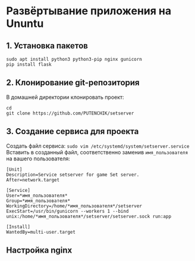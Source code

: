 # Развёртывание приложения на Ununtu

## 1. Установка пакетов
```
sudo apt install python3 python3-pip nginx gunicorn
pip install flask
```

## 2. Клонирование git-репозитория
В домашней директории клонировать проект:
```
cd
git clone https://github.com/PUTENCHIK/setserver
```

## 3. Создание сервиса для проекта
Создать файл сервиса:
` sudo vim /etc/systemd/system/setserver.service `
Вставить в созданный файл, соответственно заменив `имя_пользователя` на вашего пользователя:
```
[Unit]
Description=Service setserver for game Set server.
After=network.target

[Service]
User=*имя_пользователя*
Group=*имя_пользователя*
WorkingDirectory=/home/*имя_пользователя*/setserver
ExecStart=/usr/bin/gunicorn --workers 1 --bind unix:/home/*имя_пользователя*/setserver/setserver.sock run:app

[Install]
WantedBy=multi-user.target
```

## Настройка nginx
